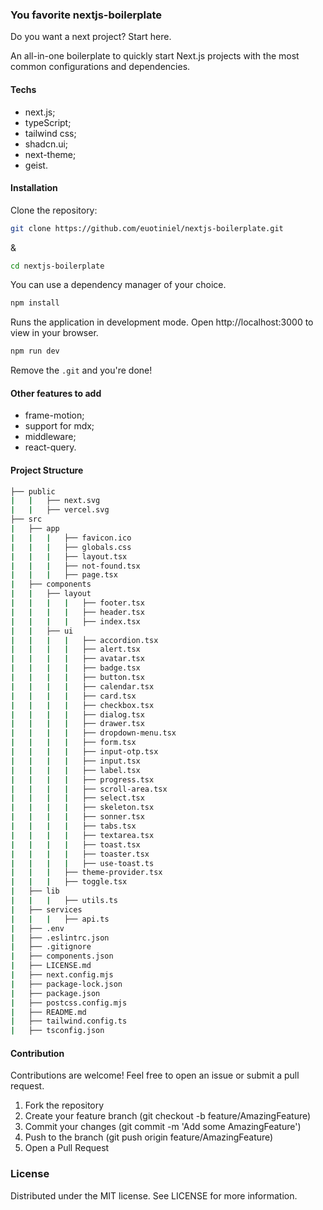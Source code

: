 ### You favorite nextjs-boilerplate

Do you want a next project? Start here.

An all-in-one boilerplate to quickly start Next.js projects with the most common configurations and dependencies.

#### Techs

- next.js;
- typeScript;
- tailwind css;
- shadcn.ui;
- next-theme;
- geist.

#### Installation

Clone the repository:

```bash
git clone https://github.com/euotiniel/nextjs-boilerplate.git
```

&

```bash
cd nextjs-boilerplate
```

You can use a dependency manager of your choice.

```bash
npm install
```

Runs the application in development mode. Open http://localhost:3000 to view in your browser.

```bash
npm run dev
```

Remove the ```.git``` and you're done!

#### Other features to add

- frame-motion;
- support for mdx;
- middleware;
- react-query.

#### Project Structure

```bash
├── public
|   |   ├── next.svg
|   |   ├── vercel.svg
├── src
|   ├── app
|   |   |   ├── favicon.ico
|   |   |   ├── globals.css
|   |   |   ├── layout.tsx
|   |   |   ├── not-found.tsx
|   |   |   ├── page.tsx
|   ├── components
|   |   ├── layout
|   |   |   |   ├── footer.tsx
|   |   |   |   ├── header.tsx
|   |   |   |   ├── index.tsx
|   |   ├── ui
|   |   |   |   ├── accordion.tsx
|   |   |   |   ├── alert.tsx
|   |   |   |   ├── avatar.tsx
|   |   |   |   ├── badge.tsx
|   |   |   |   ├── button.tsx
|   |   |   |   ├── calendar.tsx
|   |   |   |   ├── card.tsx
|   |   |   |   ├── checkbox.tsx
|   |   |   |   ├── dialog.tsx
|   |   |   |   ├── drawer.tsx
|   |   |   |   ├── dropdown-menu.tsx
|   |   |   |   ├── form.tsx
|   |   |   |   ├── input-otp.tsx
|   |   |   |   ├── input.tsx
|   |   |   |   ├── label.tsx
|   |   |   |   ├── progress.tsx
|   |   |   |   ├── scroll-area.tsx
|   |   |   |   ├── select.tsx
|   |   |   |   ├── skeleton.tsx
|   |   |   |   ├── sonner.tsx
|   |   |   |   ├── tabs.tsx
|   |   |   |   ├── textarea.tsx
|   |   |   |   ├── toast.tsx
|   |   |   |   ├── toaster.tsx
|   |   |   |   ├── use-toast.ts
|   |   |   ├── theme-provider.tsx
|   |   |   ├── toggle.tsx
|   ├── lib
|   |   |   ├── utils.ts
|   ├── services
|   |   |   ├── api.ts
|   ├── .env
|   ├── .eslintrc.json
|   ├── .gitignore
|   ├── components.json
|   ├── LICENSE.md
|   ├── next.config.mjs
|   ├── package-lock.json
|   ├── package.json
|   ├── postcss.config.mjs
|   ├── README.md
|   ├── tailwind.config.ts
|   ├── tsconfig.json
```

#### Contribution

Contributions are welcome! Feel free to open an issue or submit a pull request.

1. Fork the repository
2. Create your feature branch (git checkout -b feature/AmazingFeature)
3. Commit your changes (git commit -m 'Add some AmazingFeature')
4. Push to the branch (git push origin feature/AmazingFeature)
5. Open a Pull Request

### License

Distributed under the MIT license. See LICENSE for more information.